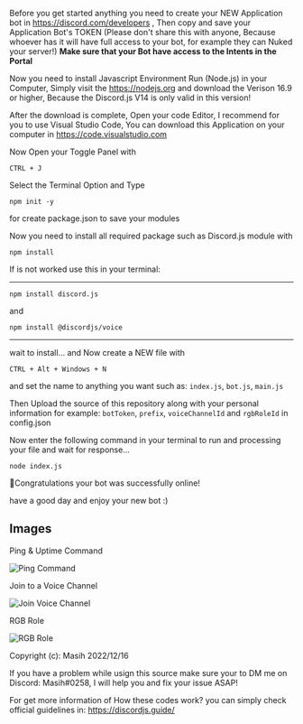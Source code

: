 Before you get started anything you need to create your NEW Application bot in https://discord.com/developers , Then copy and save your Application Bot's TOKEN (Please don't share this with anyone, Because whoever has it will have full access to your bot, for example they can Nuked your server!)
**Make sure that your Bot have access to the Intents in the Portal**

Now you need to install Javascript Environment Run (Node.js) in your Computer, Simply visit the https://nodejs.org and download the Verison 16.9 or higher, Because the Discord.js V14 is only valid in this version!

After the download is complete, Open your code Editor, I recommend for you to use Visual Studio Code, You can download this Application on your computer in https://code.visualstudio.com

Now Open your Toggle Panel with
```
CTRL + J 
```
Select the Terminal Option and Type
```
npm init -y
```
for create package.json to save your modules

Now you need to install all required package such as Discord.js module with
```
npm install
```
If is not worked use this in your terminal:
<hr>

```
npm install discord.js
```
and
```
npm install @discordjs/voice
```

<hr>

wait to install...
and Now create a NEW file with
```
CTRL + Alt + Windows + N
```
and set the name to anything you want such as: `index.js`, `bot.js`, `main.js`

Then Upload the source of this repository along with your personal information for example: `botToken`, `prefix`, `voiceChannelId` and `rgbRoleId` in config.json

Now enter the following command in your terminal to run and processing your file and wait for response...
``` 
node index.js
```

🎉Congratulations your bot was successfully online!


have a good day and enjoy your new bot :)



## Images
Ping & Uptime Command 

![Ping Command](https://cdn.discordapp.com/attachments/929430663529119815/1091620278691438602/image.png) 

Join to a Voice Channel 

![Join Voice Channel](https://cdn.discordapp.com/attachments/929430663529119815/1091620505179656262/image.png) 

RGB Role 

![RGB Role](https://cdn.discordapp.com/attachments/929430663529119815/1091621173298745364/image.png)

Copyright (c): Masih 2022/12/16

If you have a problem while usign this source make sure your to DM me on Discord: Masih#0258, I will help you and fix your issue ASAP!

For get more information of How these codes work? you can simply check official guidelines in: https://discordjs.guide/
